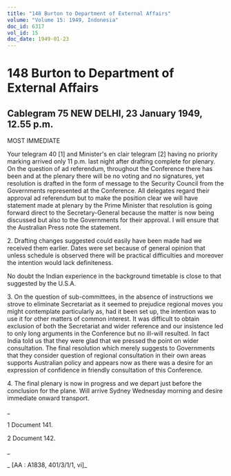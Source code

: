 ```yaml
---
title: "148 Burton to Department of External Affairs"
volume: "Volume 15: 1949, Indonesia"
doc_id: 6317
vol_id: 15
doc_date: 1949-01-23
---
```


# 148 Burton to Department of External Affairs

## Cablegram 75 NEW DELHI, 23 January 1949, 12.55 p.m.

MOST IMMEDIATE

Your telegram 40 [1] and Minister's en clair telegram [2] having no priority marking arrived only 11 p.m. last night after drafting complete for plenary. On the question of ad referendum, throughout the Conference there has been and at the plenary there will be no voting and no signatures, yet resolution is drafted in the form of message to the Security Council from the Governments represented at the Conference. All delegates regard their approval ad referendum but to make the position clear we will have statement made at plenary by the Prime Minister that resolution is going forward direct to the Secretary-General because the matter is now being discussed but also to the Governments for their approval. I will ensure that the Australian Press note the statement.

2\. Drafting changes suggested could easily have been made had we received them earlier. Dates were set because of general opinion that unless schedule is observed there will be practical difficulties and moreover the intention would lack definiteness.

No doubt the Indian experience in the background timetable is close to that suggested by the U.S.A.

3\. On the question of sub-committees, in the absence of instructions we strove to eliminate Secretariat as it seemed to prejudice regional moves you might contemplate particularly as, had it been set up, the intention was to use it for other matters of common interest. It was difficult to obtain exclusion of both the Secretariat and wider reference and our insistence led to only long arguments in the Conference but no ill-will resulted. In fact India told us that they were glad that we pressed the point on wider consultation. The final resolution which merely suggests to Governments that they consider question of regional consultation in their own areas supports Australian policy and appears now as there was a desire for an expression of confidence in friendly consultation of this Conference.

4\. The final plenary is now in progress and we depart just before the conclusion for the plane. Will arrive Sydney Wednesday morning and desire immediate onward transport.

_

1 Document 141.

2 Document 142.

_

_ [AA : A1838, 401/3/1/1, vi]_
